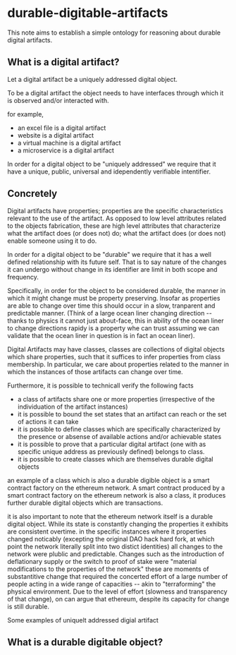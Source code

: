 # durable-digitable-artifacts

This note aims to establish a simple ontology for reasoning about durable digital artifacts.

## What is a digital artifact?

Let a digital artifact be a uniquely addressed digital object.

To be a digital artifact the object needs to have interfaces through which it is observed and/or interacted with.

for example,
 - an excel file is a digital artifact 
 - website is a digital artifact
 - a virtual machine is a digital artifact
 - a microservice is a digital artifact


In order for a digital object to be "uniquely addressed" we require that it have a unique, public, universal and idependently verifiable intentifier.

Concretely
- 

Digital artifacts have properties; properties are the specific characteristics relevant to the use of the artifact. As opposed to low level attributes related to the objects fabrication, these are high level attributes that characterize what the artifact does (or does not) do; what the artifact does (or does not) enable someone using it to do. 

In order for a digital object to be "durable" we require that it has a well defined relationship with its future self. That is to say nature of the changes it can undergo without change in its identifier are limit in both scope and frequency.

Specifically, in order for the object to be considered durable, the manner in which it might change must be property preserving. Insofar as properties are able to change over time this should occur in a slow, tranparent and predictable manner. (Think of a large ocean liner changing direction -- thanks to physics it cannot just about-face, this in ability of the ocean liner to change directions rapidy is a property whe can trust assuming we can validate that the ocean liner in question is in fact an ocean liner).

Digital Artifacts may have classes, classes are collections of digital objects which share properties, such that it suffices to infer properties from class membership. In particular, we care about properties related to the manner in which the instances of those artifacts can change over time.

Furthermore, it is possible to technicall verify the following facts
- a class of artifacts share one or more properties (irrespective of the individuation of the artifact instances)
- it is possible to bound the set states that an artifact can reach or the set of actions it can take
- it is possible to define classes which are specifically characterized by the presence or absense of available actions and/or achievable states
- it is possible to prove that a particular digital artifact (one with as specific unique address as previously defined) belongs to class.
- it is possible to create classes which are themselves durable digital objects

an example of a class which is also a durable digible object is a smart contract factory on the ethereum network. A smart contract produced by a smart contract factory on the ethereum network is also a class, it produces further durable digital objects which are transactions.

it is also important to note that the ethereum network itself is a durable digital object. While its state is constantly changing the properties it exhibits are consistent overtime. in the specific instances where it properties changed noticably (excepting the original DAO hack hard fork, at which point the network literally split into two distict identities) all changes to the network were plublic and predictable. Changes such as the introduction of deflationary supply or the switch to proof of stake were "material modifications to the properties of the network" these are moments of substantitive change that required the concerted effort of a large number of people acting in a wide range of capacities -- akin to "terraforming" the physical environment. Due to the level of effort (slowness and transparency of that change), on can argue that ethereum, despite its capacity for change is still durable. 





Some examples of uniquelt addressed digial artifact

## What is a durable digitable object?

